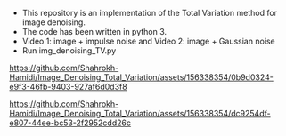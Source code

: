- This repository is an implementation of the Total Variation method for image denoising. 
- The code has been written in python 3.
- Video 1: image + impulse noise and Video 2: image + Gaussian noise 
- Run img_denoising_TV.py



https://github.com/Shahrokh-Hamidi/Image_Denoising_Total_Variation/assets/156338354/0b9d0324-e9f3-46fb-9403-927af6d0d3f8






https://github.com/Shahrokh-Hamidi/Image_Denoising_Total_Variation/assets/156338354/dc9254df-e807-44ee-bc53-2f2952cdd26c

